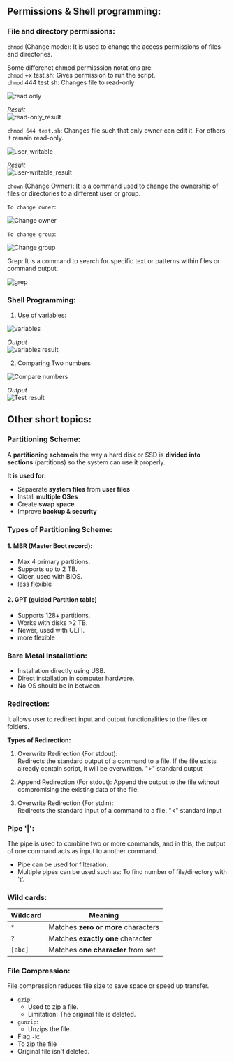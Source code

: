 ## Permissions & Shell programming:
### File and directory permissions:
`chmod` (Change mode): It is used to change the access permissions of files and directories.

Some differenet chmod permisssion notations are:<br>
  `chmod` +x test.sh: Gives permission to run the script.<br>
  `chmod` 444 test.sh: Changes file to read-only

![read only](https://github.com/user-attachments/assets/f335b301-8398-4e7b-b4b8-da9ab4fadcdb)

*Result* <br>
![read-only_result](https://github.com/user-attachments/assets/42e27596-e10e-4f6a-bdb4-40513b6e9d20)


  `chmod 644 test.sh`: Changes file such that only owner can edit it. For others it remain read-only.

![user_writable](https://github.com/user-attachments/assets/c950b20e-34b1-48ce-8222-52ac5b304557)

*Result* <br>
![user-writable_result](https://github.com/user-attachments/assets/524f435f-3f3c-43cb-9826-37d1ef8e7d95)

 `chown` (Change Owner): It is a command used to change the ownership of files or directories to a different user or group. 
 
 `To change owner`: 

![Change owner](https://github.com/user-attachments/assets/939eac1d-5f2c-4601-acf9-556032d7c701)

 `To change group`:

 ![Change group](https://github.com/user-attachments/assets/1d35ebc8-8935-4a78-93c1-c19e023a5920)

Grep: It is a command to search for specific text or patterns within files or command output.

![grep](https://github.com/user-attachments/assets/b05457f5-dccc-434b-9e72-529b6c025002)

### Shell Programming:
1. Use of variables:

![variables](https://github.com/user-attachments/assets/ecf1bd9c-a252-4e15-b76c-69662508a78f)

*Output* <br>
![variables result](https://github.com/user-attachments/assets/e8115fd1-72b9-41b2-b7ef-de196ca4b048)


2. Comparing Two numbers

![Compare numbers](https://github.com/user-attachments/assets/38a51327-c40e-42ae-b125-ec6a4cb0c555)

*Output* <br>
![Test result](https://github.com/user-attachments/assets/1b46a995-a01e-4655-b61f-0ee956de3fe3)



## Other short topics:
### Partitioning Scheme:


A **partitioning scheme**is the way a hard disk or SSD is **divided into sections** (partitions) so the system can use it properly.

**It is used for:**<br>
* Sepaerate **system files** from **user files**
* Install **multiple OSes**
* Create **swap space**
* Improve **backup & security**


### Types of Partitioning Scheme:

#### 1. MBR (Master Boot record):
- Max 4 primary partitions.
- Supports up to 2 TB.
- Older, used with BIOS.
- less flexible

#### 2. **GPT (guided Partition table)**
- Supports 128+ partitions.
- Works with disks >2 TB.
- Newer, used with UEFI.
- more flexible

### Bare Metal Installation:

* Installation directly using USB.
* Direct installation in computer hardware.
* No OS should be in between.

### Redirection:
It allows user to redirect input and output functionalities to the files or folders.

**Types of Redirection:**
1. Overwrite Redirection (For stdout):<br>
Redirects the standard output of a command to a file. If the file exists already contain script, it will be overwritten. ">" standard output


2. Append Redirection (For stdout):
Append the output to the file without compromising the existing data of the file.


3. Overwrite Redirection (For stdin):<br>
Redirects the standard input of a command to a file. "<" standard input


### Pipe '|':
The pipe is used to combine two or more commands, and in this, the output of one command acts as input to another command.
- Pipe can be used for filteration.
- Multiple pipes can be used such as:
  To find number of file/directory with 't'.

### Wild cards:

| Wildcard | Meaning                              |
| -------- | ------------------------------------ |
| `*`      | Matches **zero or more** characters  |
| `?`      | Matches **exactly one** character    |
| `[abc]`  | Matches **one character** from set   |

### File Compression:
File compression reduces file size to save space or speed up transfer.
- `gzip`:
  - Used to zip a file.
  - Limitation: The original file is deleted.
- `gunzip`:
  - Unzips the file.
-  Flag `-k`:
  - To zip the file
  - Original file isn't deleted. 
